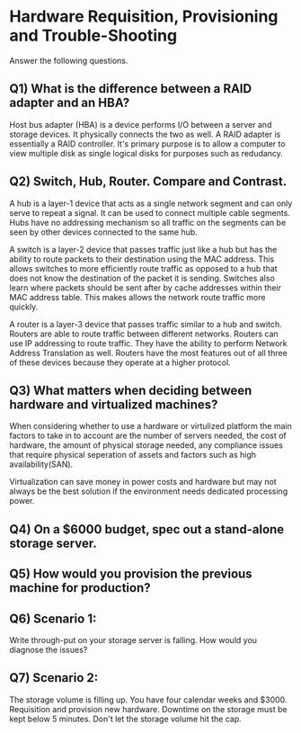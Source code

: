 Hardware Requisition, Provisioning and Trouble-Shooting
=======================================================

Answer the following questions.

Q1) What is the difference between a RAID adapter and an HBA?
-------------------------------------------------------------
Host bus adapter (HBA) is a device performs I/O between a server and storage devices. It physically connects the two as well.
A RAID adapter is essentially a RAID controller. It's primary purpose is to allow a computer to view multiple disk as single logical disks for purposes such as redudancy. 

Q2) Switch, Hub, Router. Compare and Contrast.
----------------------------------------------
A hub is a layer-1 device that acts as a single network segment and can only serve to repeat a signal. It can be used to connect multiple cable segments. Hubs have no addressing mechanism so all traffic on the segments can be seen by other devices connected to the same hub. 

A switch is a layer-2 device that passes traffic just like a hub but has the ability to route packets to their destination using the MAC address. This allows switches to more efficiently route traffic as opposed to a hub that does not know the destination of the packet it is sending. Switches also learn where packets should be sent after by cache addresses within their MAC address table. This makes allows the network route traffic more quickly.

A router is a layer-3 device that passes traffic similar to a hub and switch. Routers are able to route traffic between different networks. Routers can use IP addressing to route traffic. They have the ability to perform Network Address Translation as well. Routers have the most features out of all three of these devices because they operate at a higher protocol. 

Q3) What matters when deciding between hardware and virtualized machines?
-------------------------------------------------------------------------
When considering whether to use a hardware or virtulized platform the main factors to take in to account are the number of servers needed, the cost of hardware, the amount of physical storage needed, any compliance issues that require physical seperation of assets and factors such as high availability(SAN).

Virtualization can save money in power costs and hardware but may not always be the best solution if the environment needs dedicated processing power.

Q4) On a $6000 budget, spec out a stand-alone storage server.
-------------------------------------------------------------

Q5) How would you provision the previous machine for production?
----------------------------------------------------------------

Q6) Scenario 1:
---------------
Write through-put on your storage server is falling. How would you diagnose the issues?

Q7) Scenario 2:
---------------
The storage volume is filling up. You have four calendar weeks and $3000. Requisition and provision new hardware. Downtime on the storage must be kept below 5 minutes. Don't let the storage volume hit the cap.

